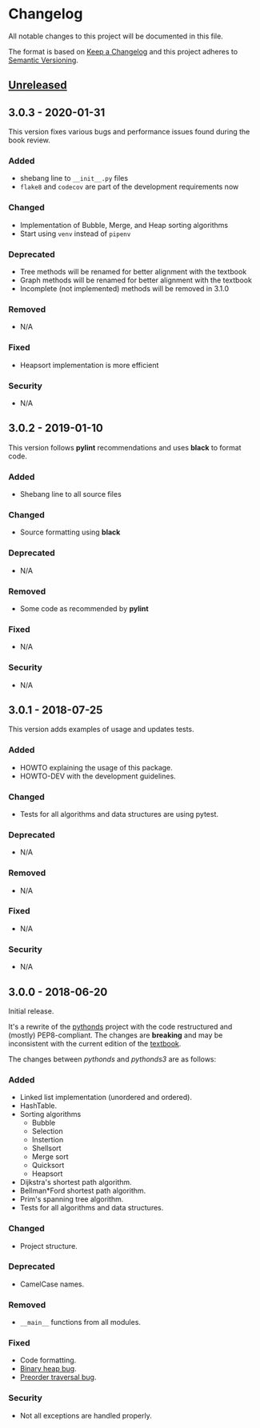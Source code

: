 # Changelog

All notable changes to this project will be documented in this file.

The format is based on [Keep a Changelog](http://keepachangelog.com/en/1.0.0/)
and this project adheres to [Semantic Versioning](http://semver.org/spec/v2.0.0.html).

## [Unreleased]

## 3.0.3 - 2020-01-31

This version fixes various bugs and performance issues found during the book review.

### Added

* shebang line to `__init__.py` files
* `flake8` and `codecov` are part of the development requirements now

### Changed

* Implementation of Bubble, Merge, and Heap sorting algorithms
* Start using `venv` instead of `pipenv`

### Deprecated

* Tree methods will be renamed for better alignment with the textbook
* Graph methods will be renamed for better alignment with the textbook
* Incomplete (not implemented) methods will be removed in 3.1.0

### Removed

* N/A

### Fixed

* Heapsort implementation is more efficient

### Security

* N/A

## 3.0.2 - 2019-01-10

This version follows **pylint** recommendations and uses **black** to format code.

### Added

* Shebang line to all source files

### Changed

* Source formatting using **black**

### Deprecated

* N/A

### Removed

* Some code as recommended by **pylint**

### Fixed

* N/A

### Security

* N/A

## 3.0.1 - 2018-07-25

This version adds examples of usage and updates tests.

### Added

* HOWTO explaining the usage of this package.
* HOWTO-DEV with the development guidelines.

### Changed

* Tests for all algorithms and data structures are using pytest.

### Deprecated

* N/A

### Removed

* N/A

### Fixed

* N/A

### Security

* N/A

## 3.0.0 - 2018-06-20

Initial release.

It's a rewrite of the [pythonds](https://pypi.org/project/pythonds/) project with the code restructured and (mostly) PEP8-compliant. The changes are **breaking** and may be inconsistent with the current edition of the [textbook](https://runestone.academy/runestone/static/pythonds/index.html).

The changes between *pythonds* and *pythonds3* are as follows:

### Added

* Linked list implementation (unordered and ordered).
* HashTable.
* Sorting algorithms
  * Bubble
  * Selection
  * Instertion
  * Shellsort
  * Merge sort
  * Quicksort
  * Heapsort
* Dijkstra's shortest path algorithm.
* Bellman*Ford shortest path algorithm.
* Prim's spanning tree algorithm.
* Tests for all algorithms and data structures.

### Changed

* Project structure.

### Deprecated

* CamelCase names.

### Removed

* `__main__` functions from all modules.

### Fixed

* Code formatting.
* [Binary heap bug](https://github.com/bnmnetp/pythonds/issues/5).
* [Preorder traversal bug](https://github.com/bnmnetp/pythonds/issues/10).

### Security

* Not all exceptions are handled properly.

[Unreleased]: https://github.com/yasinovskyy/pythonds3/compare/v3.0.3...HEAD
